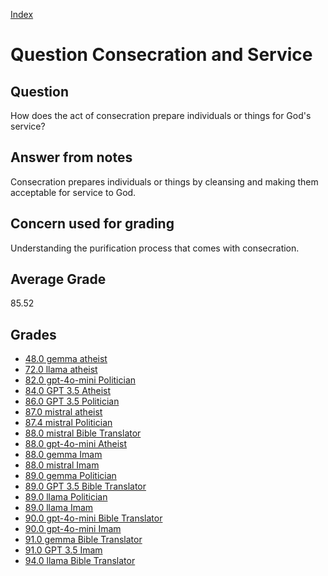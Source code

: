 
[Index](../../index.md)
# Question Consecration and Service
## Question
How does the act of consecration prepare individuals or things for God's service?

## Answer from notes
Consecration prepares individuals or things by cleansing and making them acceptable for service to God.

## Concern used for grading
Understanding the purification process that comes with consecration.

## Average Grade
85.52

## Grades
 * [48.0 gemma atheist](../answers/gemma_atheist/Consecration_and_Service.md)
 * [72.0 llama atheist](../answers/llama_atheist/Consecration_and_Service.md)
 * [82.0 gpt-4o-mini Politician](../answers/gpt-4o-mini_Politician/Consecration_and_Service.md)
 * [84.0 GPT 3.5 Atheist](../answers/GPT_3.5_Atheist/Consecration_and_Service.md)
 * [86.0 GPT 3.5 Politician](../answers/GPT_3.5_Politician/Consecration_and_Service.md)
 * [87.0 mistral atheist](../answers/mistral_atheist/Consecration_and_Service.md)
 * [87.4 mistral Politician](../answers/mistral_Politician/Consecration_and_Service.md)
 * [88.0 mistral Bible Translator](../answers/mistral_Bible_Translator/Consecration_and_Service.md)
 * [88.0 gpt-4o-mini Atheist](../answers/gpt-4o-mini_Atheist/Consecration_and_Service.md)
 * [88.0 gemma Imam](../answers/gemma_Imam/Consecration_and_Service.md)
 * [88.0 mistral Imam](../answers/mistral_Imam/Consecration_and_Service.md)
 * [89.0 gemma Politician](../answers/gemma_Politician/Consecration_and_Service.md)
 * [89.0 GPT 3.5 Bible Translator](../answers/GPT_3.5_Bible_Translator/Consecration_and_Service.md)
 * [89.0 llama Politician](../answers/llama_Politician/Consecration_and_Service.md)
 * [89.0 llama Imam](../answers/llama_Imam/Consecration_and_Service.md)
 * [90.0 gpt-4o-mini Bible Translator](../answers/gpt-4o-mini_Bible_Translator/Consecration_and_Service.md)
 * [90.0 gpt-4o-mini Imam](../answers/gpt-4o-mini_Imam/Consecration_and_Service.md)
 * [91.0 gemma Bible Translator](../answers/gemma_Bible_Translator/Consecration_and_Service.md)
 * [91.0 GPT 3.5 Imam](../answers/GPT_3.5_Imam/Consecration_and_Service.md)
 * [94.0 llama Bible Translator](../answers/llama_Bible_Translator/Consecration_and_Service.md)
